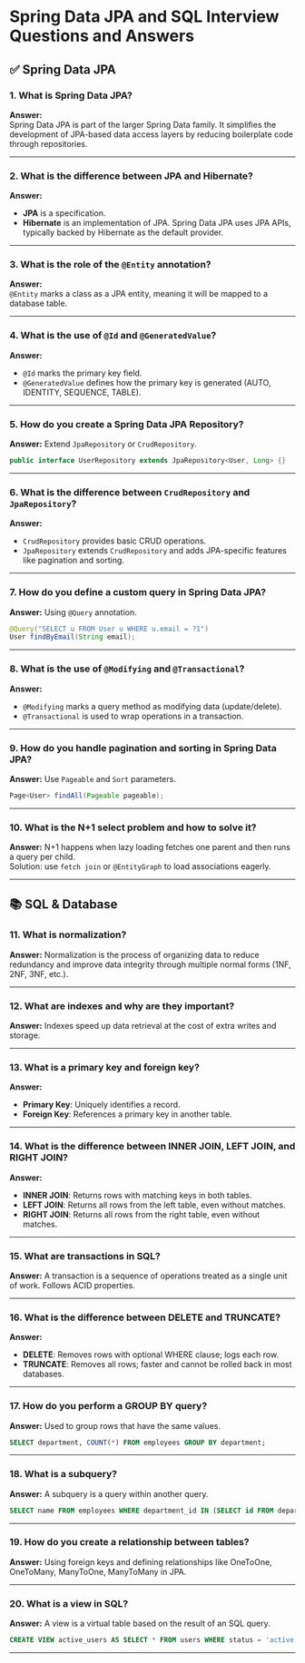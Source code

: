 
# Spring Data JPA and SQL Interview Questions and Answers

## ✅ Spring Data JPA

### 1. What is Spring Data JPA?
**Answer:**  
Spring Data JPA is part of the larger Spring Data family. It simplifies the development of JPA-based data access layers by reducing boilerplate code through repositories.

---

### 2. What is the difference between JPA and Hibernate?
**Answer:**
- **JPA** is a specification.
- **Hibernate** is an implementation of JPA.
Spring Data JPA uses JPA APIs, typically backed by Hibernate as the default provider.

---

### 3. What is the role of the `@Entity` annotation?
**Answer:**  
`@Entity` marks a class as a JPA entity, meaning it will be mapped to a database table.

---

### 4. What is the use of `@Id` and `@GeneratedValue`?
**Answer:**
- `@Id` marks the primary key field.
- `@GeneratedValue` defines how the primary key is generated (AUTO, IDENTITY, SEQUENCE, TABLE).

---

### 5. How do you create a Spring Data JPA Repository?
**Answer:**
Extend `JpaRepository` or `CrudRepository`.

```java
public interface UserRepository extends JpaRepository<User, Long> {}
```

---

### 6. What is the difference between `CrudRepository` and `JpaRepository`?
**Answer:**
- `CrudRepository` provides basic CRUD operations.
- `JpaRepository` extends `CrudRepository` and adds JPA-specific features like pagination and sorting.

---

### 7. How do you define a custom query in Spring Data JPA?
**Answer:**
Using `@Query` annotation.

```java
@Query("SELECT u FROM User u WHERE u.email = ?1")
User findByEmail(String email);
```

---

### 8. What is the use of `@Modifying` and `@Transactional`?
**Answer:**
- `@Modifying` marks a query method as modifying data (update/delete).
- `@Transactional` is used to wrap operations in a transaction.

---

### 9. How do you handle pagination and sorting in Spring Data JPA?
**Answer:**
Use `Pageable` and `Sort` parameters.

```java
Page<User> findAll(Pageable pageable);
```

---

### 10. What is the N+1 select problem and how to solve it?
**Answer:**
N+1 happens when lazy loading fetches one parent and then runs a query per child.  
Solution: use `fetch join` or `@EntityGraph` to load associations eagerly.

---

## 📚 SQL & Database

### 11. What is normalization?
**Answer:**
Normalization is the process of organizing data to reduce redundancy and improve data integrity through multiple normal forms (1NF, 2NF, 3NF, etc.).

---

### 12. What are indexes and why are they important?
**Answer:**
Indexes speed up data retrieval at the cost of extra writes and storage.

---

### 13. What is a primary key and foreign key?
**Answer:**
- **Primary Key**: Uniquely identifies a record.
- **Foreign Key**: References a primary key in another table.

---

### 14. What is the difference between INNER JOIN, LEFT JOIN, and RIGHT JOIN?
**Answer:**
- **INNER JOIN**: Returns rows with matching keys in both tables.
- **LEFT JOIN**: Returns all rows from the left table, even without matches.
- **RIGHT JOIN**: Returns all rows from the right table, even without matches.

---

### 15. What are transactions in SQL?
**Answer:**
A transaction is a sequence of operations treated as a single unit of work. Follows ACID properties.

---

### 16. What is the difference between DELETE and TRUNCATE?
**Answer:**
- **DELETE**: Removes rows with optional WHERE clause; logs each row.
- **TRUNCATE**: Removes all rows; faster and cannot be rolled back in most databases.

---

### 17. How do you perform a GROUP BY query?
**Answer:**
Used to group rows that have the same values.

```sql
SELECT department, COUNT(*) FROM employees GROUP BY department;
```

---

### 18. What is a subquery?
**Answer:**
A subquery is a query within another query.

```sql
SELECT name FROM employees WHERE department_id IN (SELECT id FROM departments WHERE location = 'NY');
```

---

### 19. How do you create a relationship between tables?
**Answer:**
Using foreign keys and defining relationships like OneToOne, OneToMany, ManyToOne, ManyToMany in JPA.

---

### 20. What is a view in SQL?
**Answer:**
A view is a virtual table based on the result of an SQL query.

```sql
CREATE VIEW active_users AS SELECT * FROM users WHERE status = 'active';
```

---
